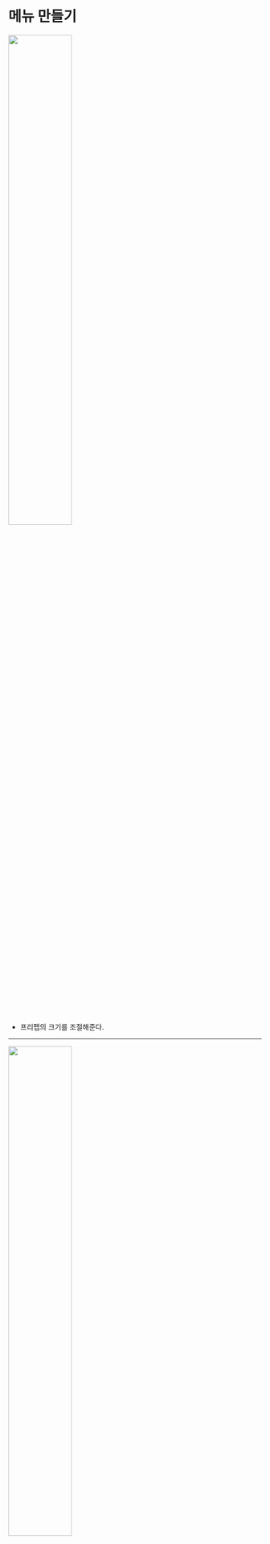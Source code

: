 메뉴 만들기
=======================
<img src="https://github.com/isp829/3dunitymulty/blob/master/images/lecture3/lecture3-5/3-5-1.PNG" width="50%">  

* 프리펩의 크기를 조절해준다.  

-------------------------------------------------------------   
<img src="https://github.com/isp829/3dunitymulty/blob/master/images/lecture3/lecture3-5/3-5-2.PNG" width="50%">  
<img src="https://github.com/isp829/3dunitymulty/blob/master/images/lecture3/lecture3-5/3-5-3.PNG" width="50%">  
<img src="https://github.com/isp829/3dunitymulty/blob/master/images/lecture3/lecture3-5/3-5-4.PNG" width="50%">  
<img src="https://github.com/isp829/3dunitymulty/blob/master/images/lecture3/lecture3-5/3-5-5.PNG" width="50%">  
<img src="https://github.com/isp829/3dunitymulty/blob/master/images/lecture3/lecture3-5/3-5-6.PNG" width="50%">  
<img src="https://github.com/isp829/3dunitymulty/blob/master/images/lecture3/lecture3-5/3-5-7.PNG" width="50%">    

* launcher스크립트를 열어서 코드들을 수정해준다.
* launcher를 메서드화 시켜주고 방이름표들을 만들어주고 누르면 이동하도록 만들자. 

-------------------------------------------------------------   
```
using System.Collections;
using System.Collections.Generic;
using UnityEngine;
using Photon.Pun;//포톤 기능 사용
using TMPro;//텍스트 메쉬 프로 기능 사용
using Photon.Realtime;

public class Launcher : MonoBehaviourPunCallbacks//다른 포톤 반응 받아들이기
{
    public static Launcher Instance;//Launcher스크립트를 메서드로 사용하기 위해 선언

    [SerializeField] TMP_InputField roomNameInputField;
    [SerializeField] TMP_Text errorText;
    [SerializeField] TMP_Text roomNameText;
    [SerializeField] Transform roomListContent;
    [SerializeField] GameObject roomListItemPrefab;

    void Awake()
    {
        Instance = this;//메서드로 사용
    }
    void Start()
    {
        Debug.Log("Connecting to Master");
        PhotonNetwork.ConnectUsingSettings();//설정한 포톤 서버에 때라 마스터 서버에 연결
    }

    public override void OnConnectedToMaster()//마스터서버에 연결시 작동됨
    {
        Debug.Log("Connected to Master");
        PhotonNetwork.JoinLobby();//마스터 서버 연결시 로비로 연결
    }

    public override void OnJoinedLobby()//로비에 연결시 작동
    {
        MenuManager.Instance.OpenMenu("title");//로비에 들어오면 타이틀 메뉴 키기
        Debug.Log("Joined Lobby");
    }
    public void CreateRoom()//방만들기
    {
        if (string.IsNullOrEmpty(roomNameInputField.text))
        {
            return;//방 이름이 빈값이면 방 안만들어짐
        }
        PhotonNetwork.CreateRoom(roomNameInputField.text);//포톤 네트워크기능으로 roomNameInputField.text의 이름으로 방을 만든다.
        MenuManager.Instance.OpenMenu("loading");//로딩창 열기
    }

    public override void OnJoinedRoom()//방에 들어갔을때 작동
    {
        MenuManager.Instance.OpenMenu("room");//룸 메뉴 열기
        roomNameText.text = PhotonNetwork.CurrentRoom.Name;//들어간 방 이름표시
    }

    public override void OnCreateRoomFailed(short returnCode, string message)//방 만들기 실패시 작동
    {
        errorText.text = "Room Creation Failed: " + message;
        MenuManager.Instance.OpenMenu("error");//에러 메뉴 열기
    }

    public void LeaveRoom()
    {
        PhotonNetwork.LeaveRoom();//방떠나기 포톤 네트워크 기능
        MenuManager.Instance.OpenMenu("loading");//로딩창 열기
    }

    public void JoinRoom(RoomInfo info)
    {
        PhotonNetwork.JoinRoom(info.Name);//포톤 네트워크의 JoinRoom기능 해당이름을 가진 방으로 접속한다. 
        MenuManager.Instance.OpenMenu("loading");//로딩창 열기
    }

    public override void OnLeftRoom()//방을 떠나면 호출
    {
        MenuManager.Instance.OpenMenu("title");//방떠나기 성공시 타이틀 메뉴 호출
    }

    public override void OnRoomListUpdate(List<RoomInfo> roomList)//포톤의 룸 리스트 기능
    {
        foreach (Transform trans in roomListContent)//존재하는 모든 roomListContent
        {
            Destroy(trans.gameObject);//룸리스트 업데이트가 될때마다 싹지우기
        }
        for (int i = 0; i < roomList.Count; i++)//방갯수만큼 반복
        {
            Instantiate(roomListItemPrefab, roomListContent).GetComponent<RoomListItem>().SetUp(roomList[i]);
            //instantiate로 prefab을 roomListContent위치에 만들어주고 그 프리펩은 i번째 룸리스트가 된다. 
        }
    }
}

```

* 수정한 launcher스크립트의 전문이다. 

----------------------------
<img src="https://github.com/isp829/3dunitymulty/blob/master/images/lecture3/lecture3-5/3-5-8.PNG" width="50%">  

* Room List Item 스크립트를 만들어주자. 

-------------------------------------------------------------   
<img src="https://github.com/isp829/3dunitymulty/blob/master/images/lecture3/lecture3-5/3-5-9.PNG" width="50%">  

* 이름을 받아서 특정 방이름을 가진 방을 만들도록 코드를 짜주자. 

-------------------------------------------------------------   
<img src="https://github.com/isp829/3dunitymulty/blob/master/images/lecture3/lecture3-5/3-5-10.PNG" width="50%">  
<img src="https://github.com/isp829/3dunitymulty/blob/master/images/lecture3/lecture3-5/3-5-11.PNG" width="50%">  

* Room List Button의 프리펩으로가서 Room List Item 스크립트를 넣어주고 요소들을 넣어주자.  

-------------------------------------------------------------   
<img src="https://github.com/isp829/3dunitymulty/blob/master/images/lecture3/lecture3-5/3-5-12.PNG" width="50%">  
<img src="https://github.com/isp829/3dunitymulty/blob/master/images/lecture3/lecture3-5/3-5-13.PNG" width="50%">  

* 메뉴 스크립트를 find room menu에 넣어주고 canvas에가서 launcher에 추가한 요소들을 다 넣어주자.
* room list item prefab에는 꼭 프리펩을 넣어야된다.

----------------------------------------   
<img src="https://github.com/isp829/3dunitymulty/blob/master/images/lecture3/lecture3-5/3-5-14.PNG" width="50%">  

* 타이틀 메뉴에있는 find room button에 행동을 추가해준다.  

----------------------------------------   
<img src="https://github.com/isp829/3dunitymulty/blob/master/images/lecture3/lecture3-5/3-5-15.PNG" width="50%">  

* 실행해보면 잘된다. 

----------------------------------------   
<img src="https://github.com/isp829/3dunitymulty/blob/master/images/lecture3/lecture3-5/3-5-16.PNG" width="50%">  
<img src="https://github.com/isp829/3dunitymulty/blob/master/images/lecture3/lecture3-5/3-5-17.png" width="50%">  

* 빌드해서 테스트 하기전에 설정을 해주자. 

----------------------------------------   
<img src="https://github.com/isp829/3dunitymulty/blob/master/images/lecture3/lecture3-5/3-5-18.png" width="50%">  
<img src="https://github.com/isp829/3dunitymulty/blob/master/images/lecture3/lecture3-5/3-5-19.png" width="50%">  

* 설정다했으면 빌드해주자.  

----------------------------------------   
<img src="https://github.com/isp829/3dunitymulty/blob/master/images/lecture3/lecture3-5/3-5-20.PNG" width="33%"><img src="https://github.com/isp829/3dunitymulty/blob/master/images/lecture3/lecture3-5/3-5-21.PNG" width="33%"><img src="https://github.com/isp829/3dunitymulty/blob/master/images/lecture3/lecture3-5/3-5-22.PNG" width="33%">  

* 빌드한거랑 프로젝트에서 실행하는거 둘다 실행해보면 한쪽에서 만든방을 다른쪽이 볼 수 있고 참여할 수 있다.  

----------------------------------------   

[목차로](https://github.com/isp829/3dunitymulty/blob/master/README.md)  
[다음](https://github.com/isp829/3dunitymulty/blob/master/lecture/lecture3-7.md)  
-----------------------------
